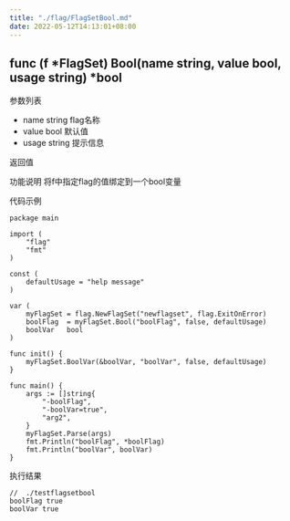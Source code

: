 ```yaml
---
title: "./flag/FlagSetBool.md"
date: 2022-05-12T14:13:01+08:00
---
```

## func (f *FlagSet) Bool(name string, value bool, usage string) *bool

参数列表
- name string flag名称
- value bool 默认值
- usage string 提示信息

返回值

功能说明
将f中指定flag的值绑定到一个bool变量

代码示例
        
    package main
    
    import (
    	"flag"
    	"fmt"
    )
    
    const (
    	defaultUsage = "help message"
    )
    
    var (
    	myFlagSet = flag.NewFlagSet("newflagset", flag.ExitOnError)
    	boolFlag  = myFlagSet.Bool("boolFlag", false, defaultUsage)
    	boolVar   bool
    )
    
    func init() {
    	myFlagSet.BoolVar(&boolVar, "boolVar", false, defaultUsage)
    }
    
    func main() {
    	args := []string{
    		"-boolFlag",
    		"-boolVar=true",
    		"arg2",
    	}
    	myFlagSet.Parse(args)
    	fmt.Println("boolFlag", *boolFlag)
    	fmt.Println("boolVar", boolVar)
    }

执行结果
    
    //  ./testflagsetbool                         
    boolFlag true
    boolVar true

